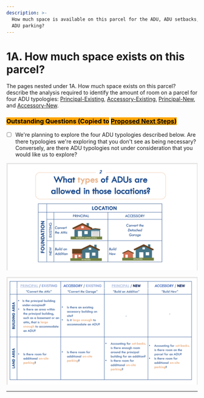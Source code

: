 ```yaml
---
description: >-
  How much space is available on this parcel for the ADU, ADU setbacks, and/or
  ADU parking?
---
```


# 1A. How much space exists on this parcel?

The pages nested under 1A. How much space exists on this parcel? describe the analysis required to identify the amount of room on a parcel for four ADU typologies: [Principal-Existing](principal-existing.md), [Accessory-Existing](accessory-existing.md), [Principal-New](principal-new.md), and [Accessory-New](accessory-new.md).

### <mark style="background-color:orange;">Outstanding Questions (Copied to</mark> [<mark style="background-color:orange;">Proposed Next Steps</mark>](../../../project-management/proposed-next-steps.md)<mark style="background-color:orange;">)</mark>

* [ ] We're planning to explore the four ADU typologies described below. Are there typologies we're exploring that you don't see as being necessary? Conversely, are there ADU typologies not under consideration that you would like us to explore?&#x20;

![From June 2021 PowerPoint](<../../../.gitbook/assets/image (6).png>)

![From June 2021 PowerPoint](../../../.gitbook/assets/image.png)

****

